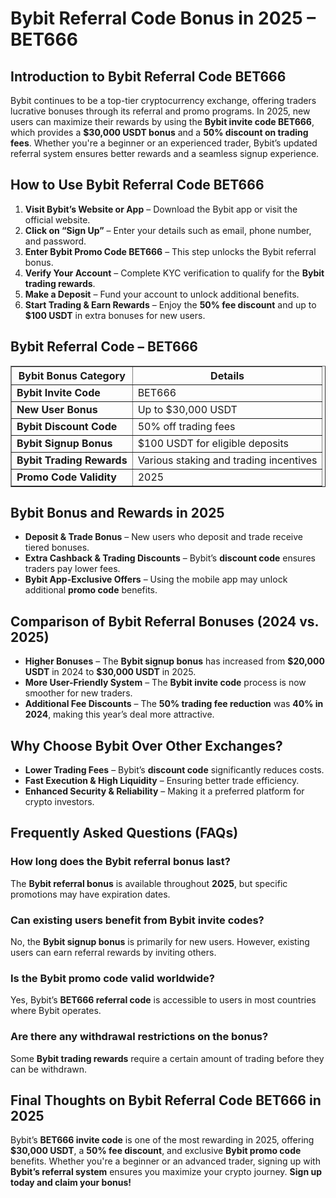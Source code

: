 <h1>Bybit Referral Code Bonus in 2025 – BET666</h1>
<h2>Introduction to Bybit Referral Code BET666</h2>
<p>Bybit continues to be a top-tier cryptocurrency exchange, offering traders lucrative bonuses through its referral and promo programs. In 2025, new users can maximize their rewards by using the <strong>Bybit invite code BET666</strong>, which provides a <strong>$30,000 USDT bonus</strong> and a <strong>50% discount on trading fees</strong>. Whether you're a beginner or an experienced trader, Bybit’s updated referral system ensures better rewards and a seamless signup experience.</p>

<h2>How to Use Bybit Referral Code BET666</h2>
<ol>
    <li><strong>Visit Bybit’s Website or App</strong> – Download the Bybit app or visit the official website.</li>
    <li><strong>Click on “Sign Up”</strong> – Enter your details such as email, phone number, and password.</li>
    <li><strong>Enter Bybit Promo Code BET666</strong> – This step unlocks the Bybit referral bonus.</li>
    <li><strong>Verify Your Account</strong> – Complete KYC verification to qualify for the <strong>Bybit trading rewards</strong>.</li>
    <li><strong>Make a Deposit</strong> – Fund your account to unlock additional benefits.</li>
    <li><strong>Start Trading & Earn Rewards</strong> – Enjoy the <strong>50% fee discount</strong> and up to <strong>$100 USDT</strong> in extra bonuses for new users.</li>
</ol>

<h2>Bybit Referral Code – BET666</h2>
<table border="1">
    <tr>
        <th>Bybit Bonus Category</th>
        <th>Details</th>
    </tr>
    <tr>
        <td><strong>Bybit Invite Code</strong></td>
        <td>BET666</td>
    </tr>
    <tr>
        <td><strong>New User Bonus</strong></td>
        <td>Up to $30,000 USDT</td>
    </tr>
    <tr>
        <td><strong>Bybit Discount Code</strong></td>
        <td>50% off trading fees</td>
    </tr>
    <tr>
        <td><strong>Bybit Signup Bonus</strong></td>
        <td>$100 USDT for eligible deposits</td>
    </tr>
    <tr>
        <td><strong>Bybit Trading Rewards</strong></td>
        <td>Various staking and trading incentives</td>
    </tr>
    <tr>
        <td><strong>Promo Code Validity</strong></td>
        <td>2025</td>
    </tr>
</table>

<h2>Bybit Bonus and Rewards in 2025</h2>
<ul>
    <li><strong>Deposit & Trade Bonus</strong> – New users who deposit and trade receive tiered bonuses.</li>
    <li><strong>Extra Cashback & Trading Discounts</strong> – Bybit’s <strong>discount code</strong> ensures traders pay lower fees.</li>
    <li><strong>Bybit App-Exclusive Offers</strong> – Using the mobile app may unlock additional <strong>promo code</strong> benefits.</li>
</ul>

<h2>Comparison of Bybit Referral Bonuses (2024 vs. 2025)</h2>
<ul>
    <li><strong>Higher Bonuses</strong> – The <strong>Bybit signup bonus</strong> has increased from <strong>$20,000 USDT</strong> in 2024 to <strong>$30,000 USDT</strong> in 2025.</li>
    <li><strong>More User-Friendly System</strong> – The <strong>Bybit invite code</strong> process is now smoother for new traders.</li>
    <li><strong>Additional Fee Discounts</strong> – The <strong>50% trading fee reduction</strong> was <strong>40% in 2024</strong>, making this year’s deal more attractive.</li>
</ul>

<h2>Why Choose Bybit Over Other Exchanges?</h2>
<ul>
    <li><strong>Lower Trading Fees</strong> – Bybit’s <strong>discount code</strong> significantly reduces costs.</li>
    <li><strong>Fast Execution & High Liquidity</strong> – Ensuring better trade efficiency.</li>
    <li><strong>Enhanced Security & Reliability</strong> – Making it a preferred platform for crypto investors.</li>
</ul>

<h2>Frequently Asked Questions (FAQs)</h2>
<h3>How long does the Bybit referral bonus last?</h3>
<p>The <strong>Bybit referral bonus</strong> is available throughout <strong>2025</strong>, but specific promotions may have expiration dates.</p>

<h3>Can existing users benefit from Bybit invite codes?</h3>
<p>No, the <strong>Bybit signup bonus</strong> is primarily for new users. However, existing users can earn referral rewards by inviting others.</p>

<h3>Is the Bybit promo code valid worldwide?</h3>
<p>Yes, Bybit’s <strong>BET666 referral code</strong> is accessible to users in most countries where Bybit operates.</p>

<h3>Are there any withdrawal restrictions on the bonus?</h3>
<p>Some <strong>Bybit trading rewards</strong> require a certain amount of trading before they can be withdrawn.</p>

<h2>Final Thoughts on Bybit Referral Code BET666 in 2025</h2>
<p>Bybit’s <strong>BET666 invite code</strong> is one of the most rewarding in 2025, offering <strong>$30,000 USDT</strong>, a <strong>50% fee discount</strong>, and exclusive <strong>Bybit promo code</strong> benefits. Whether you're a beginner or an advanced trader, signing up with <strong>Bybit’s referral system</strong> ensures you maximize your crypto journey. <strong>Sign up today and claim your bonus!</strong></p>
